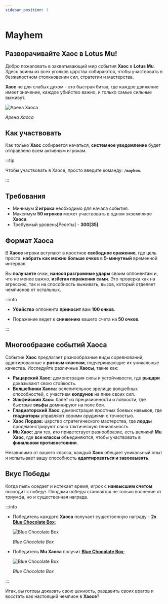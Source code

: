 ```yaml
---
sidebar_position: 3
---
```


# Mayhem

## Разворачивайте Хаос в Lotus Mu!

Добро пожаловать в захватывающий мир события **Хаос** в **Lotus Mu**. Здесь воины из всех уголков царства собираются, чтобы участвовать в безжалостном столкновении сил, стратегии и мастерства.

**Хаос** не для слабых духом - это быстрая битва, где каждое движение имеет значение, каждое убийство важно, и только самые сильные выживут.

![Арена Хаоса](/img/events/mayhem-arena.jpg)

_Арена Хаоса_

## Как участвовать

Как только **Хаос** собирается начаться, **системное уведомление** будет отправлено всем активным игрокам.

:::tip

Чтобы участвовать в Хаосе, просто введите команду: **`/mayhem`**.

:::

## Требования

- Минимум **2 игрока** необходимо для начала события.
- Максимум **50 игроков** может участвовать в одном экземпляре **Хаоса**.
- Требуемый уровень[Ресеты] - **300[35]**.

## Формат Хаоса

В **Хаосе** игроки вступают в яростное **свободное сражение**, где цель проста: **набрать как можно больше очков** в **5-минутный** временной интервал.

Вы **получаете** очки, **нанося разгромные удары** своим оппонентам и, что не менее важно, **избегая поражения сами**. Это проверка как на агрессию, так и на способность выживать, вызов, который отделяет чемпионов от остальных.

:::info

- **Убийство** оппонента **приносит** вам **100 очков**.

- Поражение ведет к **снижению** вашего счета на **50 очков**.

:::

## Многообразие событий Хаоса

Событие **Хаос** предлагает разнообразные виды соревнований, адаптированные к **разным классам**, подчеркивающие их уникальные качества. Исследуйте различные **Хаосы**, такие как:

- **Рыцарский Хаос:** демонстрация силы и устойчивости, где **рыцари** доказывают свою стойкость.
- **Волшебники Хаоса:** ослепительное зрелище волшебных способностей, с участием **колдунов** на пике своих сил.
- **Эльфийский Хаос:** балет из прецизионности и ловкости, где быстрые **эльфы** доминируют на поле боя.
- **Гладиаторский Хаос:** демонстрация яростных боевых навыков, где **гладиаторы** управляют своими орудиями с точностью.
- **Хаос Лордов:** царство стратегического мастерства, где **лорды** продемонстрируют свою тактическую гениальность.
- **Mu Хаос:** для тех, кто приветствует разнообразие, есть великий **Mu Хаос**, где **все классы** объединяются, чтобы участвовать в **финальном противостоянии**.

Независимо от вашего класса, каждый **Хаос** обещает уникальный опыт и испытывает вашу способность **адаптироваться и завоевывать**.

## Вкус Победы

Когда пыль оседает и истекает время, игрок с **наивысшим счетом** восходит к победе. Плодами победы становятся не только волнение от триумфа, но и существенная награда.

:::info

- Победитель каждого **Хаоса** получает существенную награду - **2x** **[Blue Chocolate Box](/items/item-bags/exc/blue-chocolate-box)**;

  ![Blue Chocolate Box](/img/items/item-bags/blue-chocolate-box.png)

  _Blue Chocolate Box_

- Победитель **Mu Хаоса** получит **[Blue Chocolate Box](/items/item-bags/exc/blue-chocolate-box)**;

  ![Blue Chocolate Box](/img/items/item-bags/blue-chocolate-box.png)

  _Blue Chocolate Box_

:::

Итак, вы готовы доказать свою ценность, раздавить своих врагов и восстать как настоящий чемпион в **Хаосе**?
